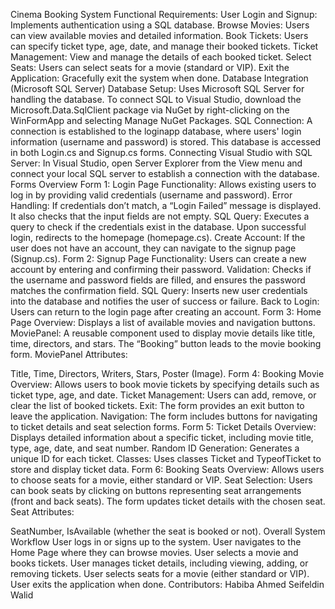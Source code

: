 Cinema Booking System
Functional Requirements:
User Login and Signup: Implements authentication using a SQL database.
Browse Movies: Users can view available movies and detailed information.
Book Tickets: Users can specify ticket type, age, date, and manage their booked tickets.
Ticket Management: View and manage the details of each booked ticket.
Select Seats: Users can select seats for a movie (standard or VIP).
Exit the Application: Gracefully exit the system when done.
Database Integration (Microsoft SQL Server)
Database Setup: Uses Microsoft SQL Server for handling the database. To connect SQL to Visual Studio, download the Microsoft.Data.SqlClient package via NuGet by right-clicking on the WinFormApp and selecting Manage NuGet Packages.
SQL Connection: A connection is established to the loginapp database, where users' login information (username and password) is stored. This database is accessed in both Login.cs and Signup.cs forms.
Connecting Visual Studio with SQL Server:
In Visual Studio, open Server Explorer from the View menu and connect your local SQL server to establish a connection with the database.
Forms Overview
Form 1: Login Page
Functionality: Allows existing users to log in by providing valid credentials (username and password).
Error Handling: If credentials don’t match, a “Login Failed” message is displayed. It also checks that the input fields are not empty.
SQL Query: Executes a query to check if the credentials exist in the database. Upon successful login, redirects to the homepage (homepage.cs).
Create Account: If the user does not have an account, they can navigate to the signup page (Signup.cs).
Form 2: Signup Page
Functionality: Users can create a new account by entering and confirming their password.
Validation: Checks if the username and password fields are filled, and ensures the password matches the confirmation field.
SQL Query: Inserts new user credentials into the database and notifies the user of success or failure.
Back to Login: Users can return to the login page after creating an account.
Form 3: Home Page
Overview: Displays a list of available movies and navigation buttons.
MoviePanel: A reusable component used to display movie details like title, time, directors, and stars. The “Booking” button leads to the movie booking form.
MoviePanel Attributes:

Title, Time, Directors, Writers, Stars, Poster (Image).
Form 4: Booking Movie
Overview: Allows users to book movie tickets by specifying details such as ticket type, age, and date.
Ticket Management: Users can add, remove, or clear the list of booked tickets.
Exit: The form provides an exit button to leave the application.
Navigation: The form includes buttons for navigating to ticket details and seat selection forms.
Form 5: Ticket Details
Overview: Displays detailed information about a specific ticket, including movie title, type, age, date, and seat number.
Random ID Generation: Generates a unique ID for each ticket.
Classes: Uses classes Ticket and TypeofTicket to store and display ticket data.
Form 6: Booking Seats
Overview: Allows users to choose seats for a movie, either standard or VIP.
Seat Selection: Users can book seats by clicking on buttons representing seat arrangements (front and back seats). The form updates ticket details with the chosen seat.
Seat Attributes:

SeatNumber, IsAvailable (whether the seat is booked or not).
Overall System Workflow
User logs in or signs up to the system.
User navigates to the Home Page where they can browse movies.
User selects a movie and books tickets.
User manages ticket details, including viewing, adding, or removing tickets.
User selects seats for a movie (either standard or VIP).
User exits the application when done.
Contributors:
Habiba Ahmed 
Seifeldin Walid 
